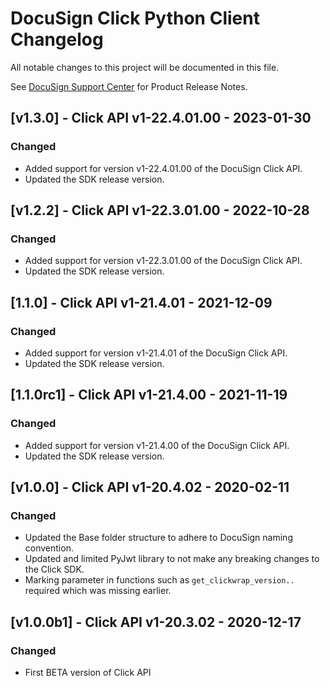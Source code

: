 # DocuSign Click Python Client Changelog
All notable changes to this project will be documented in this file.

See [DocuSign Support Center](https://support.docusign.com/en/releasenotes/) for Product Release Notes.

## [v1.3.0] - Click API v1-22.4.01.00 - 2023-01-30
### Changed
- Added support for version v1-22.4.01.00 of the DocuSign Click API.
- Updated the SDK release version.

## [v1.2.2] - Click API v1-22.3.01.00 - 2022-10-28
### Changed
- Added support for version v1-22.3.01.00 of the DocuSign Click API.
- Updated the SDK release version.

## [1.1.0] - Click API v1-21.4.01 - 2021-12-09
### Changed
- Added support for version v1-21.4.01 of the DocuSign Click API.
- Updated the SDK release version.


## [1.1.0rc1] - Click API v1-21.4.00 - 2021-11-19
### Changed
- Added support for version v1-21.4.00 of the DocuSign Click API.
- Updated the SDK release version.


## [v1.0.0] - Click API v1-20.4.02 - 2020-02-11
### Changed
- Updated the Base folder structure to adhere to DocuSign naming convention.
- Updated and limited PyJwt library to not make any breaking changes to the Click SDK.
- Marking parameter in functions such as `get_clickwrap_version..` required which was missing earlier.

## [v1.0.0b1] - Click API v1-20.3.02 - 2020-12-17
### Changed
- First BETA version of Click API